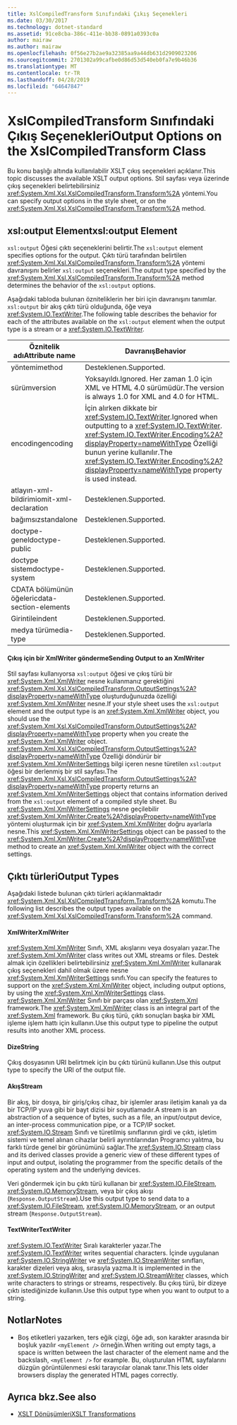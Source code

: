 ```yaml
---
title: XslCompiledTransform Sınıfındaki Çıkış Seçenekleri
ms.date: 03/30/2017
ms.technology: dotnet-standard
ms.assetid: 91ce8cba-386c-411e-bb38-0891a0393c0a
author: mairaw
ms.author: mairaw
ms.openlocfilehash: 0f56e27b2ae9a32385aa9a44db631d2909023206
ms.sourcegitcommit: 2701302a99cafbe0d86d53d540eb0fa7e9b46b36
ms.translationtype: MT
ms.contentlocale: tr-TR
ms.lasthandoff: 04/28/2019
ms.locfileid: "64647847"
---
```

# <a name="output-options-on-the-xslcompiledtransform-class"></a><span data-ttu-id="185eb-102">XslCompiledTransform Sınıfındaki Çıkış Seçenekleri</span><span class="sxs-lookup"><span data-stu-id="185eb-102">Output Options on the XslCompiledTransform Class</span></span>
<span data-ttu-id="185eb-103">Bu konu başlığı altında kullanılabilir XSLT çıkış seçenekleri açıklanır.</span><span class="sxs-lookup"><span data-stu-id="185eb-103">This topic discusses the available XSLT output options.</span></span> <span data-ttu-id="185eb-104">Stil sayfası veya üzerinde çıkış seçenekleri belirtebilirsiniz <xref:System.Xml.Xsl.XslCompiledTransform.Transform%2A> yöntemi.</span><span class="sxs-lookup"><span data-stu-id="185eb-104">You can specify output options in the style sheet, or on the <xref:System.Xml.Xsl.XslCompiledTransform.Transform%2A> method.</span></span>  
  
## <a name="xsloutput-element"></a><span data-ttu-id="185eb-105">xsl:output Element</span><span class="sxs-lookup"><span data-stu-id="185eb-105">xsl:output Element</span></span>  
 <span data-ttu-id="185eb-106">`xsl:output` Öğesi çıktı seçeneklerini belirtir.</span><span class="sxs-lookup"><span data-stu-id="185eb-106">The `xsl:output` element specifies options for the output.</span></span> <span data-ttu-id="185eb-107">Çıktı türü tarafından belirtilen <xref:System.Xml.Xsl.XslCompiledTransform.Transform%2A> yöntemi davranışını belirler `xsl:output` seçenekleri.</span><span class="sxs-lookup"><span data-stu-id="185eb-107">The output type specified by the <xref:System.Xml.Xsl.XslCompiledTransform.Transform%2A> method determines the behavior of the `xsl:output` options.</span></span>  
  
 <span data-ttu-id="185eb-108">Aşağıdaki tabloda bulunan özniteliklerin her biri için davranışını tanımlar. `xsl:output` bir akış çıktı türü olduğunda, öğe veya <xref:System.IO.TextWriter>.</span><span class="sxs-lookup"><span data-stu-id="185eb-108">The following table describes the behavior for each of the attributes available on the `xsl:output` element when the output type is a stream or a <xref:System.IO.TextWriter>.</span></span>  
  
|<span data-ttu-id="185eb-109">Öznitelik adı</span><span class="sxs-lookup"><span data-stu-id="185eb-109">Attribute name</span></span>|<span data-ttu-id="185eb-110">Davranış</span><span class="sxs-lookup"><span data-stu-id="185eb-110">Behavior</span></span>|  
|--------------------|--------------|  
|<span data-ttu-id="185eb-111">yöntemi</span><span class="sxs-lookup"><span data-stu-id="185eb-111">method</span></span>|<span data-ttu-id="185eb-112">Desteklenen.</span><span class="sxs-lookup"><span data-stu-id="185eb-112">Supported.</span></span>|  
|<span data-ttu-id="185eb-113">sürüm</span><span class="sxs-lookup"><span data-stu-id="185eb-113">version</span></span>|<span data-ttu-id="185eb-114">Yoksayıldı.</span><span class="sxs-lookup"><span data-stu-id="185eb-114">Ignored.</span></span> <span data-ttu-id="185eb-115">Her zaman 1.0 için XML ve HTML 4.0 sürümüdür.</span><span class="sxs-lookup"><span data-stu-id="185eb-115">The version is always 1.0 for XML and 4.0 for HTML.</span></span>|  
|<span data-ttu-id="185eb-116">encoding</span><span class="sxs-lookup"><span data-stu-id="185eb-116">encoding</span></span>|<span data-ttu-id="185eb-117">İçin alırken dikkate bir <xref:System.IO.TextWriter>.</span><span class="sxs-lookup"><span data-stu-id="185eb-117">Ignored when outputting to a <xref:System.IO.TextWriter>.</span></span> <span data-ttu-id="185eb-118"><xref:System.IO.TextWriter.Encoding%2A?displayProperty=nameWithType> Özelliği bunun yerine kullanılır.</span><span class="sxs-lookup"><span data-stu-id="185eb-118">The <xref:System.IO.TextWriter.Encoding%2A?displayProperty=nameWithType> property is used instead.</span></span>|  
|<span data-ttu-id="185eb-119">atlayın-xml-bildirimi</span><span class="sxs-lookup"><span data-stu-id="185eb-119">omit-xml-declaration</span></span>|<span data-ttu-id="185eb-120">Desteklenen.</span><span class="sxs-lookup"><span data-stu-id="185eb-120">Supported.</span></span>|  
|<span data-ttu-id="185eb-121">bağımsız</span><span class="sxs-lookup"><span data-stu-id="185eb-121">standalone</span></span>|<span data-ttu-id="185eb-122">Desteklenen.</span><span class="sxs-lookup"><span data-stu-id="185eb-122">Supported.</span></span>|  
|<span data-ttu-id="185eb-123">doctype-genel</span><span class="sxs-lookup"><span data-stu-id="185eb-123">doctype-public</span></span>|<span data-ttu-id="185eb-124">Desteklenen.</span><span class="sxs-lookup"><span data-stu-id="185eb-124">Supported.</span></span>|  
|<span data-ttu-id="185eb-125">doctype sistem</span><span class="sxs-lookup"><span data-stu-id="185eb-125">doctype-system</span></span>|<span data-ttu-id="185eb-126">Desteklenen.</span><span class="sxs-lookup"><span data-stu-id="185eb-126">Supported.</span></span>|  
|<span data-ttu-id="185eb-127">CDATA bölümünün öğeleri</span><span class="sxs-lookup"><span data-stu-id="185eb-127">cdata-section-elements</span></span>|<span data-ttu-id="185eb-128">Desteklenen.</span><span class="sxs-lookup"><span data-stu-id="185eb-128">Supported.</span></span>|  
|<span data-ttu-id="185eb-129">Girintile</span><span class="sxs-lookup"><span data-stu-id="185eb-129">indent</span></span>|<span data-ttu-id="185eb-130">Desteklenen.</span><span class="sxs-lookup"><span data-stu-id="185eb-130">Supported.</span></span>|  
|<span data-ttu-id="185eb-131">medya türü</span><span class="sxs-lookup"><span data-stu-id="185eb-131">media-type</span></span>|<span data-ttu-id="185eb-132">Desteklenen.</span><span class="sxs-lookup"><span data-stu-id="185eb-132">Supported.</span></span>|  
  
#### <a name="sending-output-to-an-xmlwriter"></a><span data-ttu-id="185eb-133">Çıkış için bir XmlWriter gönderme</span><span class="sxs-lookup"><span data-stu-id="185eb-133">Sending Output to an XmlWriter</span></span>  
 <span data-ttu-id="185eb-134">Stil sayfası kullanıyorsa `xsl:output` öğesi ve çıkış türü bir <xref:System.Xml.XmlWriter> nesne kullanmanız gerektiğini <xref:System.Xml.Xsl.XslCompiledTransform.OutputSettings%2A?displayProperty=nameWithType> oluşturduğunuzda özelliği <xref:System.Xml.XmlWriter> nesne.</span><span class="sxs-lookup"><span data-stu-id="185eb-134">If your style sheet uses the `xsl:output` element and the output type is an <xref:System.Xml.XmlWriter> object, you should use the <xref:System.Xml.Xsl.XslCompiledTransform.OutputSettings%2A?displayProperty=nameWithType> property when you create the <xref:System.Xml.XmlWriter> object.</span></span> <span data-ttu-id="185eb-135"><xref:System.Xml.Xsl.XslCompiledTransform.OutputSettings%2A?displayProperty=nameWithType> Özelliği döndürür bir <xref:System.Xml.XmlWriterSettings> bilgi içeren nesne türetilen `xsl:output` öğesi bir derlenmiş bir stil sayfası.</span><span class="sxs-lookup"><span data-stu-id="185eb-135">The <xref:System.Xml.Xsl.XslCompiledTransform.OutputSettings%2A?displayProperty=nameWithType> property returns an <xref:System.Xml.XmlWriterSettings> object that contains information derived from the `xsl:output` element of a compiled style sheet.</span></span> <span data-ttu-id="185eb-136">Bu <xref:System.Xml.XmlWriterSettings> nesne geçilebilir <xref:System.Xml.XmlWriter.Create%2A?displayProperty=nameWithType> yöntemi oluşturmak için bir <xref:System.Xml.XmlWriter> doğru ayarlarla nesne.</span><span class="sxs-lookup"><span data-stu-id="185eb-136">This <xref:System.Xml.XmlWriterSettings> object can be passed to the <xref:System.Xml.XmlWriter.Create%2A?displayProperty=nameWithType> method to create an <xref:System.Xml.XmlWriter> object with the correct settings.</span></span>  
  
## <a name="output-types"></a><span data-ttu-id="185eb-137">Çıktı türleri</span><span class="sxs-lookup"><span data-stu-id="185eb-137">Output Types</span></span>  
 <span data-ttu-id="185eb-138">Aşağıdaki listede bulunan çıktı türleri açıklanmaktadır <xref:System.Xml.Xsl.XslCompiledTransform.Transform%2A> komutu.</span><span class="sxs-lookup"><span data-stu-id="185eb-138">The following list describes the output types available on the <xref:System.Xml.Xsl.XslCompiledTransform.Transform%2A> command.</span></span>  
  
#### <a name="xmlwriter"></a><span data-ttu-id="185eb-139">XmlWriter</span><span class="sxs-lookup"><span data-stu-id="185eb-139">XmlWriter</span></span>  
 <span data-ttu-id="185eb-140"><xref:System.Xml.XmlWriter> Sınıfı, XML akışlarını veya dosyaları yazar.</span><span class="sxs-lookup"><span data-stu-id="185eb-140">The <xref:System.Xml.XmlWriter> class writes out XML streams or files.</span></span> <span data-ttu-id="185eb-141">Destek almak için özellikleri belirtebilirsiniz <xref:System.Xml.XmlWriter> kullanarak çıkış seçenekleri dahil olmak üzere nesne <xref:System.Xml.XmlWriterSettings> sınıfı.</span><span class="sxs-lookup"><span data-stu-id="185eb-141">You can specify the features to support on the <xref:System.Xml.XmlWriter> object, including output options, by using the <xref:System.Xml.XmlWriterSettings> class.</span></span> <span data-ttu-id="185eb-142"><xref:System.Xml.XmlWriter> Sınıfı bir parçası olan <xref:System.Xml> framework.</span><span class="sxs-lookup"><span data-stu-id="185eb-142">The <xref:System.Xml.XmlWriter> class is an integral part of the <xref:System.Xml> framework.</span></span> <span data-ttu-id="185eb-143">Bu çıkış türü, çıktı sonuçları başka bir XML işleme işlem hattı için kullanın.</span><span class="sxs-lookup"><span data-stu-id="185eb-143">Use this output type to pipeline the output results into another XML process.</span></span>  
  
#### <a name="string"></a><span data-ttu-id="185eb-144">Dize</span><span class="sxs-lookup"><span data-stu-id="185eb-144">String</span></span>  
 <span data-ttu-id="185eb-145">Çıkış dosyasının URI belirtmek için bu çıktı türünü kullanın.</span><span class="sxs-lookup"><span data-stu-id="185eb-145">Use this output type to specify the URI of the output file.</span></span>  
  
#### <a name="stream"></a><span data-ttu-id="185eb-146">Akış</span><span class="sxs-lookup"><span data-stu-id="185eb-146">Stream</span></span>  
 <span data-ttu-id="185eb-147">Bir akış, bir dosya, bir giriş/çıkış cihaz, bir işlemler arası iletişim kanalı ya da bir TCP/IP yuva gibi bir bayt dizisi bir soyutlamadır.</span><span class="sxs-lookup"><span data-stu-id="185eb-147">A stream is an abstraction of a sequence of bytes, such as a file, an input/output device, an inter-process communication pipe, or a TCP/IP socket.</span></span> <span data-ttu-id="185eb-148"><xref:System.IO.Stream> Sınıfı ve türetilmiş sınıflarının girdi ve çıktı, işletim sistemi ve temel alınan cihazlar belirli ayrıntılarından Programcı yalıtma, bu farklı türde genel bir görünümünü sağlar.</span><span class="sxs-lookup"><span data-stu-id="185eb-148">The <xref:System.IO.Stream> class and its derived classes provide a generic view of these different types of input and output, isolating the programmer from the specific details of the operating system and the underlying devices.</span></span>  
  
 <span data-ttu-id="185eb-149">Veri göndermek için bu çıktı türü kullanan bir <xref:System.IO.FileStream>, <xref:System.IO.MemoryStream>, veya bir çıkış akışı (`Response.OutputStream`).</span><span class="sxs-lookup"><span data-stu-id="185eb-149">Use this output type to send data to a <xref:System.IO.FileStream>, <xref:System.IO.MemoryStream>, or an output stream (`Response.OutputStream`).</span></span>  
  
#### <a name="textwriter"></a><span data-ttu-id="185eb-150">TextWriter</span><span class="sxs-lookup"><span data-stu-id="185eb-150">TextWriter</span></span>  
 <span data-ttu-id="185eb-151"><xref:System.IO.TextWriter> Sıralı karakterler yazar.</span><span class="sxs-lookup"><span data-stu-id="185eb-151">The <xref:System.IO.TextWriter> writes sequential characters.</span></span> <span data-ttu-id="185eb-152">İçinde uygulanan <xref:System.IO.StringWriter> ve <xref:System.IO.StreamWriter> sınıfları, karakter dizeleri veya akış, sırasıyla yazma.</span><span class="sxs-lookup"><span data-stu-id="185eb-152">It is implemented in the <xref:System.IO.StringWriter> and <xref:System.IO.StreamWriter> classes, which write characters to strings or streams, respectively.</span></span> <span data-ttu-id="185eb-153">Bu çıkış türü, bir dizeye çıktı istediğinizde kullanın.</span><span class="sxs-lookup"><span data-stu-id="185eb-153">Use this output type when you want to output to a string.</span></span>  
  
## <a name="notes"></a><span data-ttu-id="185eb-154">Notlar</span><span class="sxs-lookup"><span data-stu-id="185eb-154">Notes</span></span>  
  
- <span data-ttu-id="185eb-155">Boş etiketleri yazarken, ters eğik çizgi, öğe adı, son karakter arasında bir boşluk yazılır `<myElement />` örneğin.</span><span class="sxs-lookup"><span data-stu-id="185eb-155">When writing out empty tags, a space is written between the last character of the element name and the backslash, `<myElement />` for example.</span></span> <span data-ttu-id="185eb-156">Bu, oluşturulan HTML sayfalarını düzgün görüntülenmesi eski tarayıcılar olanak tanır.</span><span class="sxs-lookup"><span data-stu-id="185eb-156">This lets older browsers display the generated HTML pages correctly.</span></span>  
  
## <a name="see-also"></a><span data-ttu-id="185eb-157">Ayrıca bkz.</span><span class="sxs-lookup"><span data-stu-id="185eb-157">See also</span></span>

- [<span data-ttu-id="185eb-158">XSLT Dönüşümleri</span><span class="sxs-lookup"><span data-stu-id="185eb-158">XSLT Transformations</span></span>](../../../../docs/standard/data/xml/xslt-transformations.md)
